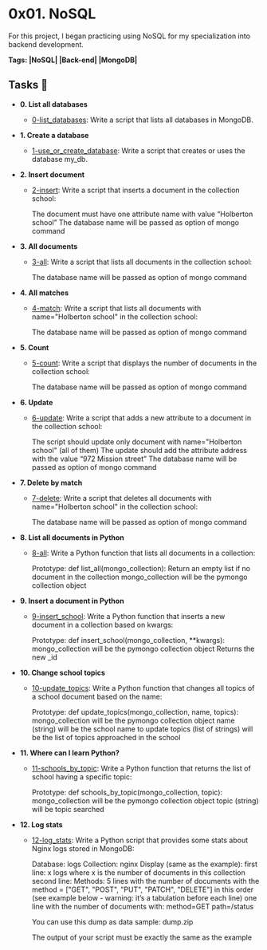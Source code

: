 #  0x01. NoSQL 

For this project, I began practicing using NoSQL for my specialization into backend development.

**Tags: |NoSQL| |Back-end| |MongoDB|**

## Tasks :page_with_curl:

* **0. List all databases**
  * [0-list_databases](./0-list_databases): Write a script that lists all databases in MongoDB.


* **1. Create a database**
    * [1-use_or_create_database](./1-use_or_create_database): Write a script that creates or uses the database my_db.


* **2. Insert document**
  * [2-insert](./2-insert): Write a script that inserts a document in the collection school:

    The document must have one attribute name with value “Holberton school”
    The database name will be passed as option of mongo command


* **3. All documents**
  * [3-all](./3-all): Write a script that lists all documents in the collection school:

    The database name will be passed as option of mongo command


* **4. All matches**
  * [4-match](./4-match): Write a script that lists all documents with name="Holberton school" in the collection school:

    The database name will be passed as option of mongo command


* **5. Count**
  * [5-count](./5-count): Write a script that displays the number of documents in the collection school:

    The database name will be passed as option of mongo command


* **6. Update**
  * [6-update](./6-update): Write a script that adds a new attribute to a document in the collection school:

    The script should update only document with name="Holberton school" (all of them)
    The update should add the attribute address with the value “972 Mission street”
    The database name will be passed as option of mongo command


* **7. Delete by match**
  * [7-delete](./7-delete): Write a script that deletes all documents with name="Holberton school" in the collection school:

    The database name will be passed as option of mongo command


* **8. List all documents in Python**
  * [8-all](./8-all.py): Write a Python function that lists all documents in a collection:

    Prototype: def list_all(mongo_collection):
    Return an empty list if no document in the collection
    mongo_collection will be the pymongo collection object


* **9. Insert a document in Python**
  * [9-insert_school](./9-insert_school.py): Write a Python function that inserts a new document in a collection based on kwargs:

    Prototype: def insert_school(mongo_collection, **kwargs):
    mongo_collection will be the pymongo collection object
    Returns the new _id


* **10. Change school topics**
  * [10-update_topics](./10-update_topics.py): Write a Python function that changes all topics of a school document based on the name:

    Prototype: def update_topics(mongo_collection, name, topics):
    mongo_collection will be the pymongo collection object
    name (string) will be the school name to update
    topics (list of strings) will be the list of topics approached in the school


* **11. Where can I learn Python?**
  * [11-schools_by_topic](./11-schools_by_topic.py): Write a Python function that returns the list of school having a specific topic:

    Prototype: def schools_by_topic(mongo_collection, topic):
    mongo_collection will be the pymongo collection object
    topic (string) will be topic searched


* **12. Log stats**
  * [12-log_stats](./12-log_stats.py): Write a Python script that provides some stats about Nginx logs stored in MongoDB:

    Database: logs
    Collection: nginx
    Display (same as the example):
        first line: x logs where x is the number of documents in this collection
        second line: Methods:
        5 lines with the number of documents with the method = ["GET", "POST", "PUT", "PATCH", "DELETE"] in this order (see example below - warning: it’s a tabulation before each line)
        one line with the number of documents with:
            method=GET
                path=/status

    You can use this dump as data sample: dump.zip

    The output of your script must be exactly the same as the example